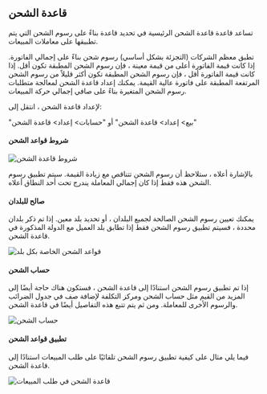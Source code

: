 ## قاعدة الشحن

تساعد قاعدة قاعدة الشحن الرئيسية في تحديد قاعدة بناءً على رسوم الشحن التي يتم تطبيقها على معاملات المبيعات.

تطبق معظم الشركات (التجزئة بشكل أساسي) رسوم شحن بناءً على إجمالي الفاتورة. إذا كانت قيمة الفاتورة أعلى من قيمة معينة ، فإن رسوم الشحن المطبقة تكون أقل. إذا كانت قيمة الفاتورة أقل ، فإن رسوم الشحن المطبقة تكون أكثر قليلاً من رسوم الشحن المرتفعة المطبقة على فاتورة عالية القيمة. يمكنك إعداد قاعدة الشحن لمعالجة متطلبات رسوم الشحن المتغيرة بناءً على صافي إجمالي حركة المبيعات.

لإعداد قاعدة الشحن ، انتقل إلى:

"بيع> إعداد> قاعدة الشحن" أو "حسابات> إعداد> قاعدة الشحن"

#### شروط قواعد الشحن

![شروط قاعدة الشحن](https://docs.erpnext.com/files/shipping-rule-conditions.png)

بالإشارة أعلاه ، ستلاحظ أن رسوم الشحن تتناقص مع زيادة القيمة. سيتم تطبيق رسوم الشحن هذه فقط إذا كان إجمالي المعاملة يندرج تحت أحد النطاق أعلاه.

#### صالح للبلدان

يمكنك تعيين رسوم الشحن الصالحة لجميع البلدان ، أو تحديد بلد معين. إذا تم ذكر بلدان محددة ، فسيتم تطبيق رسوم الشحن فقط إذا تطابق بلد العميل مع الدولة المذكورة في قاعدة الشحن.

![قواعد الشحن الخاصة بكل بلد](https://docs.erpnext.com/files/country-specific-shipping-rules.gif)

#### حساب الشحن

إذا تم تطبيق رسوم الشحن استنادًا إلى قاعدة الشحن ، فستكون هناك حاجة أيضًا إلى المزيد من القيم مثل حساب الشحن ومركز التكلفة لإضافة صف في جدول الضرائب والرسوم الأخرى للمعاملة. ومن ثم يتم تتبع هذه التفاصيل أيضًا في قاعدة الشحن.

![حساب الشحن](https://docs.erpnext.com/files/shipping-account.png)

#### تطبيق قواعد الشحن

فيما يلي مثال على كيفية تطبيق رسوم الشحن تلقائيًا على طلب المبيعات استنادًا إلى قاعدة الشحن.

![قاعدة الشحن في طلب المبيعات](https://docs.erpnext.com/files/shipping-rule-in-sales-order.gif)